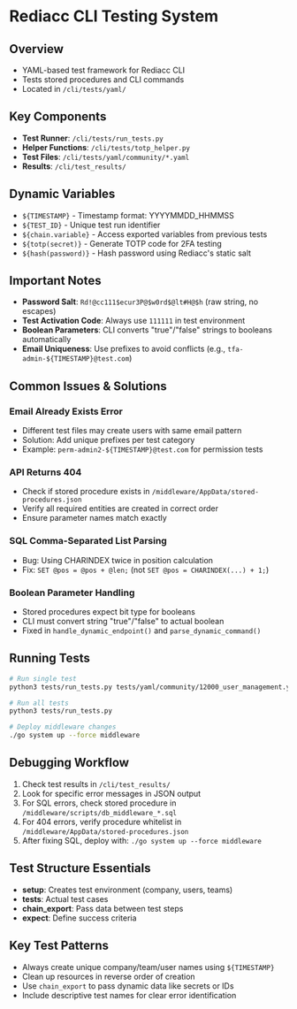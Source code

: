 # Rediacc CLI Testing System

## Overview
- YAML-based test framework for Rediacc CLI
- Tests stored procedures and CLI commands
- Located in `/cli/tests/yaml/`

## Key Components
- **Test Runner**: `/cli/tests/run_tests.py`
- **Helper Functions**: `/cli/tests/totp_helper.py`
- **Test Files**: `/cli/tests/yaml/community/*.yaml`
- **Results**: `/cli/test_results/`

## Dynamic Variables
- `${TIMESTAMP}` - Timestamp format: YYYYMMDD_HHMMSS
- `${TEST_ID}` - Unique test run identifier
- `${chain.variable}` - Access exported variables from previous tests
- `${totp(secret)}` - Generate TOTP code for 2FA testing
- `${hash(password)}` - Hash password using Rediacc's static salt

## Important Notes
- **Password Salt**: `Rd!@cc111$ecur3P@$w0rd$@lt#H@$h` (raw string, no escapes)
- **Test Activation Code**: Always use `111111` in test environment
- **Boolean Parameters**: CLI converts "true"/"false" strings to booleans automatically
- **Email Uniqueness**: Use prefixes to avoid conflicts (e.g., `tfa-admin-${TIMESTAMP}@test.com`)

## Common Issues & Solutions

### Email Already Exists Error
- Different test files may create users with same email pattern
- Solution: Add unique prefixes per test category
- Example: `perm-admin2-${TIMESTAMP}@test.com` for permission tests

### API Returns 404
- Check if stored procedure exists in `/middleware/AppData/stored-procedures.json`
- Verify all required entities are created in correct order
- Ensure parameter names match exactly

### SQL Comma-Separated List Parsing
- Bug: Using CHARINDEX twice in position calculation
- Fix: `SET @pos = @pos + @len;` (not `SET @pos = CHARINDEX(...) + 1;`)

### Boolean Parameter Handling
- Stored procedures expect bit type for booleans
- CLI must convert string "true"/"false" to actual boolean
- Fixed in `handle_dynamic_endpoint()` and `parse_dynamic_command()`

## Running Tests
```bash
# Run single test
python3 tests/run_tests.py tests/yaml/community/12000_user_management.yaml

# Run all tests
python3 tests/run_tests.py

# Deploy middleware changes
./go system up --force middleware
```

## Debugging Workflow
1. Check test results in `/cli/test_results/`
2. Look for specific error messages in JSON output
3. For SQL errors, check stored procedure in `/middleware/scripts/db_middleware_*.sql`
4. For 404 errors, verify procedure whitelist in `/middleware/AppData/stored-procedures.json`
5. After fixing SQL, deploy with: `./go system up --force middleware`

## Test Structure Essentials
- **setup**: Creates test environment (company, users, teams)
- **tests**: Actual test cases
- **chain_export**: Pass data between test steps
- **expect**: Define success criteria

## Key Test Patterns
- Always create unique company/team/user names using `${TIMESTAMP}`
- Clean up resources in reverse order of creation
- Use `chain_export` to pass dynamic data like secrets or IDs
- Include descriptive test names for clear error identification